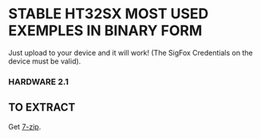 # STABLE HT32SX MOST USED EXEMPLES IN BINARY FORM

Just upload to your device and it will work!
(The SigFox Credentials on the device must be valid).

### HARDWARE 2.1


## TO EXTRACT

Get [7-zip](https://www.7-zip.org/).
